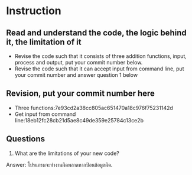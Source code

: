 ﻿# Instruction

## Read and understand the code, the logic behind it, the limitation of it
* Revise the code such that it consists of three addition functions, input, process and output, put your commit number below.
* Revise the code such that it can accept input from command line, put your commit number and answer question 1 below

## Revision, put your commit number here
* Three functions:7e93cd2a38cc805ac651470a18c976f75231142d
* Get input from command line:18eb12fc28cb21d5ae8c49de359e25784c13ce2b

## Questions
1. What are the limitations of your new code?

Answer: โปรแกรมจะทำงานผิดพลาดหากป้อนข้อมูลผิด.
		 